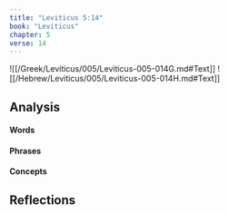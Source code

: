 ```yaml
---
title: "Leviticus 5:14"
book: "Leviticus"
chapter: 5
verse: 14
---
```

![[/Greek/Leviticus/005/Leviticus-005-014G.md#Text]]
![[/Hebrew/Leviticus/005/Leviticus-005-014H.md#Text]]

## Analysis

#### Words

#### Phrases

#### Concepts

## Reflections
